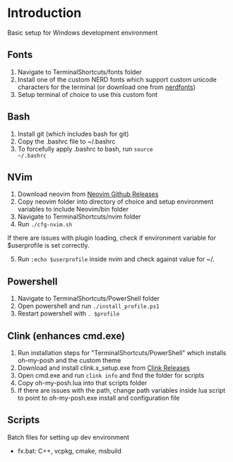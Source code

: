 # Introduction
Basic setup for Windows development environment

## Fonts
1. Navigate to TerminalShortcuts/fonts folder
2. Install one of the custom NERD fonts which support custom unicode characters for the terminal (or download one from [nerdfonts](https://www.nerdfonts.com/font-downloads))
3. Setup terminal of choice to use this custom font

## Bash
1. Install git (which includes bash for git)
2. Copy the .bashrc file to ~/.bashrc
3. To forcefully apply .bashrc to bash, run <code>source ~/.bashrc</code>

## NVim
1. Download neovim from [Neovim Github Releases](https://github.com/neovim/neovim/releases)
2. Copy neovim folder into directory of choice and setup environment variables to include Neovim/bin folder
3. Navigate to TerminalShortcuts/nvim folder
4. Run <code>./cfg-nvim.sh</code>

If there are issues with plugin loading, check if environment variable for $userprofile is set correctly. 

5. Run <code>:echo $userprofile</code> inside nvim and check against value for ~/.

## Powershell
1. Navigate to TerminalShortcuts/PowerShell folder
2. Open powershell and run <code>./install_profile.ps1</code>
3. Restart powershell with <code>. $profile</code>

## Clink (enhances cmd.exe)
1. Run installation steps for "TerminalShortcuts/PowerShell" which installs oh-my-posh and the custom theme 
2. Download and install clink.x_setup.exe from [Clink Releases](https://github.com/chrisant996/clink/releases)
3. Open cmd.exe and run <code>clink info</code> and find the folder for scripts
4. Copy oh-my-posh.lua into that scripts folder
5. If there are issues with the path, change path variables inside lua script to point to oh-my-posh.exe install and configuration file

## Scripts 
Batch files for setting up dev environment
- fx.bat: C++, vcpkg, cmake, msbuild
